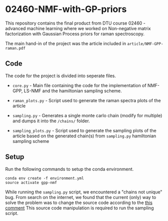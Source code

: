 # 02460-NMF-with-GP-priors
This repository contains the final product from DTU course 02460 -
advanced machine learning where we worked on Non-negative matrix factorization
with Gaussian Process priors for raman spectroscopy.

The main hand-in of the project was the article included in ```article/NMF-GPP-raman.pdf```

## Code
The code for the project is divided into seperate files.

* `core.py` - Main file containing the code for the implementation of NMF-GPP, LS-NMF and the
hamiltonian sampling scheme.

* `raman_plots.py` - Script used to generate the raman spectra plots of the article

* `sampling.py` - Generates a single monte carlo chain (modify for multiple)
and dumps it into the `/chains/` folder.

* `sampling_plots.py` - Script used to generate the sampling plots of the article
based on the generated chain(s) from `sampling.py`
hamiltonian sampling scheme

## Setup
Run the following commands to setup the conda environment.

```
conda env create -f environment.yml
source activate gpp-nmf
```

While running the `sampling.py` script, we encountered a "chains not unique" bug.
From search on the internet, we found that the current (only) way to solve the problem
was to change the source code according to the [this comment](https://github.com/pymc-devs/pymc3/issues/2856#issuecomment-366039215)
This source code manipulation is required to run the sampling script.

